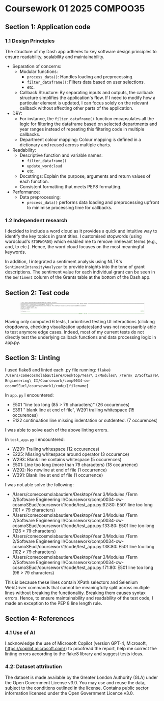 # Coursework 01 2025 COMPOO35
## Section 1: Application code

### 1.1 Design Principles

The structure of my Dash app adheres to key software design principles to ensure readability, scalability and maintainability.

- Separation of concerns:
    - Modular functions:
        - `process_data()`: Handles loading and preprocessing.
        - `filter_dataframe()`: Filters data based on user selections.
        - etc.
    - Callback Structure: By separating inputs and outputs, the callback structure simplifies the application's flow. If I need to modify how a particular element is updated, I can focus solely on the relevant callback without affecting other parts of the application.
- DRY: 
    - For instance, the `filter_dataframe()` function encapsulates all the logic for filtering the dataframe based on selected departments and year ranges instead of repeating this filtering code in multiple callbacks. 
    - Department colour mapping: Colour mapping is defined in a dictionary and reused across multiple charts.
- Readability: 
    - Descriptive function and variable names: 
        - `filter_dataframe()`
        - `update_wordcloud`
        - etc.
    - Docstrings: Explain the purpose, arguments and return values of each function.
    - Consistent formatting that meets PEP8 formatting.
- Performance: 
    - Data preprocessing: 
        - `process_data()` performs data loading and preprocessing upfront to minimise processing time for callbacks.

### 1.2 Independent research

I decided to include a word cloud as it provides a quick and intuitive way to identify the key topics in grant titles. I customised stopwords (using wordcloud's `STOPWORDS`) which enabled me to remove irrelevant terms (e.g., and, to etc.). Hence, the word cloud focuses on the most meaningful keywords. 

In addition, I integrated a sentiment analysis using NLTK's `SentimentIntensityAnalyzer` to provide insights into the tone of grant descriptions. The sentiment value for each individual grant can be seen in the `Sentiment` column of the Grants table at the bottom of the Dash app.

## Section 2: Test code

<p align="center">
  <img src="tests.png" alt="Coverage test" style="max-width: 80%;" />
</p>

 Having only computed 6 tests, I prioritised testing UI interactions (clicking dropdowns, checking visualization updates)and was not necessaribly able to test anymore edge cases. Indeed, most of my current tests do not directly test the underlying callback functions and data processing logic in app.py. 

 ## Section 3: Linting

I used flake8 and linted each .py file running: `flake8 /Users/comecosmolabautiere/Desktop/Year\ 3/Modules\ /Term\ 2/Software\ Engineering\ II/Coursework/comp0034-cw-cosmoSEucl/coursework1/code/[filename]`

In `app.py` I encountered: 
- E501 "line too long (85 > 79 characters)" (26 occurences)
- E391 " blank line at end of file", W291 trailing whitespace (15 occurences)
- E122 continuation line missing indentation or outdented. (7 occurences)

I was able to solve each of the above linting errors.

In `test_app.py` I encountered:  
- W291: Trailing whitespace (12 occurences)
- E225: Missing whitespace around operator (3 occurence)
- W293: Blank line contains whitespace (5 occurences)
- E501: Line too long (more than 79 characters) (18 occurrence)
- W292: No newline at end of file (1 occurrence)
- W391: Blank line at end of file (1 occurrence)

I was not able solve the following:
- /Users/comecosmolabautiere/Desktop/Year 3/Modules /Term 2/Software Engineering II/Coursework/comp0034-cw-cosmoSEucl/coursework1/code/test_app.py:92:80: E501 line too long (101 > 79 characters)
- /Users/comecosmolabautiere/Desktop/Year 3/Modules /Term 2/Software Engineering II/Coursework/comp0034-cw-cosmoSEucl/coursework1/code/test_app.py:133:80: E501 line too long (126 > 79 characters)
- /Users/comecosmolabautiere/Desktop/Year 3/Modules /Term 2/Software Engineering II/Coursework/comp0034-cw-cosmoSEucl/coursework1/code/test_app.py:138:80: E501 line too long (102 > 79 characters)
- /Users/comecosmolabautiere/Desktop/Year 3/Modules /Term 2/Software Engineering II/Coursework/comp0034-cw-cosmoSEucl/coursework1/code/test_app.py:171:80: E501 line too long (96 > 79 characters)

This is because these lines contain XPath selectors and  Selenium WebDriver commands that cannot be meaningfully split across multiple lines without breaking the functionality. Breaking them causes syntax errors. Hence, to ensure maintainability and readability of the test code, I made an exception to the PEP 8 line length rule. 

## Section 4: References

### 4.1 Use of AI
I acknowledge the use of Microsoft Copilot (version GPT-4, Microsoft, https://copilot.microsoft.com/) to proofread the report, help me correct the linting errors according to the flake8 library and suggest tests ideas. 

### 4.2: Dataset attribution

The dataset is made available by the Greater London Authority (GLA) under the Open Government License v3.0. You may use and reuse the data, subject to the conditions outlined in the license. Contains public sector information licensed under the Open Government Licence v3.0.

